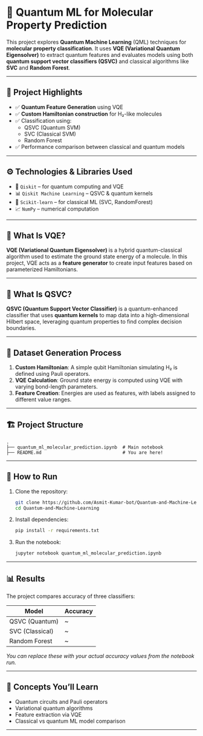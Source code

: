 
# 🧪 Quantum ML for Molecular Property Prediction

This project explores **Quantum Machine Learning** (QML) techniques for **molecular property classification**. It uses **VQE (Variational Quantum Eigensolver)** to extract quantum features and evaluates models using both **quantum support vector classifiers (QSVC)** and classical algorithms like **SVC** and **Random Forest**.

---

## 📌 Project Highlights

- ✅ **Quantum Feature Generation** using VQE
- ✅ **Custom Hamiltonian construction** for H₂-like molecules
- ✅ Classification using:
  - QSVC (Quantum SVM)
  - SVC (Classical SVM)
  - Random Forest
- ✅ Performance comparison between classical and quantum models

---

## ⚙️ Technologies & Libraries Used

- 🧠 `Qiskit` – for quantum computing and VQE
- 📊 `Qiskit Machine Learning` – QSVC & quantum kernels
- 🧮 `Scikit-learn` – for classical ML (SVC, RandomForest)
- 📈 `NumPy` – numerical computation

---

## 🧬 What Is VQE?

**VQE (Variational Quantum Eigensolver)** is a hybrid quantum-classical algorithm used to estimate the ground state energy of a molecule. In this project, VQE acts as a **feature generator** to create input features based on parameterized Hamiltonians.

---

## 🧠 What Is QSVC?

**QSVC (Quantum Support Vector Classifier)** is a quantum-enhanced classifier that uses **quantum kernels** to map data into a high-dimensional Hilbert space, leveraging quantum properties to find complex decision boundaries.

---

## 🧪 Dataset Generation Process

1. **Custom Hamiltonian**: A simple qubit Hamiltonian simulating H₂ is defined using Pauli operators.
2. **VQE Calculation**: Ground state energy is computed using VQE with varying bond-length parameters.
3. **Feature Creation**: Energies are used as features, with labels assigned to different value ranges.

---

## 🏗️ Project Structure

```
.
├── quantum_ml_molecular_prediction.ipynb  # Main notebook
├── README.md                              # You are here!
```

---

## 🚀 How to Run

1. Clone the repository:
   ```bash
   git clone https://github.com/Asmit-Kumar-bot/Quantum-and-Machine-Learning
   cd Quantum-and-Machine-Learning
   ```

2. Install dependencies:
   ```bash
   pip install -r requirements.txt
   ```

3. Run the notebook:
   ```bash
   jupyter notebook quantum_ml_molecular_prediction.ipynb
   ```

---

## 📊 Results

The project compares accuracy of three classifiers:

| Model           | Accuracy |
|----------------|----------|
| QSVC (Quantum) | ~        |
| SVC (Classical)| ~        |
| Random Forest  | ~        |

*You can replace these with your actual accuracy values from the notebook run.*

---

## 🧠 Concepts You’ll Learn

- Quantum circuits and Pauli operators
- Variational quantum algorithms
- Feature extraction via VQE
- Classical vs quantum ML model comparison

---
